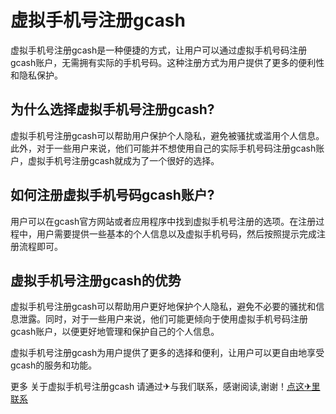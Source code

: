 # 虚拟手机号注册gcash

虚拟手机号注册gcash是一种便捷的方式，让用户可以通过虚拟手机号码注册gcash账户，无需拥有实际的手机号码。这种注册方式为用户提供了更多的便利性和隐私保护。

## 为什么选择虚拟手机号注册gcash?

虚拟手机号注册gcash可以帮助用户保护个人隐私，避免被骚扰或滥用个人信息。此外，对于一些用户来说，他们可能并不想使用自己的实际手机号码注册gcash账户，虚拟手机号注册gcash就成为了一个很好的选择。

## 如何注册虚拟手机号码gcash账户?

用户可以在gcash官方网站或者应用程序中找到虚拟手机号注册的选项。在注册过程中，用户需要提供一些基本的个人信息以及虚拟手机号码，然后按照提示完成注册流程即可。

## 虚拟手机号注册gcash的优势

虚拟手机号注册gcash可以帮助用户更好地保护个人隐私，避免不必要的骚扰和信息泄露。同时，对于一些用户来说，他们可能更倾向于使用虚拟手机号码注册gcash账户，以便更好地管理和保护自己的个人信息。

虚拟手机号注册gcash为用户提供了更多的选择和便利，让用户可以更自由地享受gcash的服务和功能。

更多 关于虚拟手机号注册gcash 请通过✈与我们联系，感谢阅读,谢谢！[点这✈里联系](https://w.k02.cc)